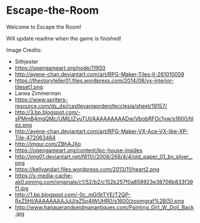 # Escape-the-Room

Welcome to Escape the Room!

Will update readme when the game is finished!

Image Credits:

- Sithjester
- https://opengameart.org/node/11950
- http://ayene-chan.deviantart.com/art/RPG-Maker-Tiles-II-261010059
- https://thestoryteller01.files.wordpress.com/2014/08/vx-interior-tileset1.png
- Lanea Zimmerman
- https://www.spriters-resource.com/ds_dsi/castlevaniaorderofecclesia/sheet/19157/
- http://3.bp.blogspot.com/-sPMmB4mgQMc/UMlLtZyuTUI/AAAAAAAAADw/VbobRFOc1yw/s1600/tilez.png
- http://ayene-chan.deviantart.com/art/RPG-Maker-VX-Ace-VX-like-XP-Tile-472063464
- http://imgur.com/ZBhAJXq
- https://opengameart.org/content/lpc-house-insides
- http://img01.deviantart.net/f811/i/2008/268/4/4/old_paper_01_by_silver_.png
- https://kellyandari.files.wordpress.com/2013/11/heart2.png
- https://s-media-cache-ak0.pinimg.com/originals/c1/52/b2/c152b257f0a858923e38708b833f39f1.jpg
- http://1.bp.blogspot.com/-0c_mGj5tTYE/T2QP-RxZ5HI/AAAAAAAAJuU/gZ5o4jWUHR0/s1600/zoomgraf%2B(5).png
- http://www.hanauerandseidmanantiques.com/Painting_Girl_W_Doll_Back.jpg
